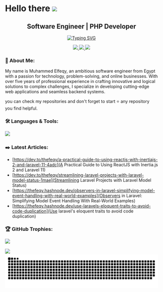 
# Hello there <img src="https://raw.githubusercontent.com/MartinHeinz/MartinHeinz/master/wave.gif" width="30px">


<h2 align="center">Software Engineer | PHP Developer</h2>

  <p align="center"> <!-- Google Me -->
    <a href="https://www.google.com.eg/search?q=Muhammed+Elfeqy">
        <img src="https://readme-typing-svg.herokuapp.com?font=Fira+Code&pause=1000&width=435&lines=Follow+for+more+technical+content" alt="Typing SVG" />
    </a>
  </p>

  <p align="center">
    <a href="https://www.linkedin.com/in/thefeqy">
        <img src="https://img.shields.io/badge/LinkedIn-0060A0?style=for-the-badge&logo=linkedin&logoColor=white" height="34"/>
    </a>
    <a href="https://x.com/thefeqy">
        <img src="https://img.shields.io/badge/Twitter-1DA1F2?style=for-the-badge&logo=twitter&logoColor=white" height="34"/>
    </a>
    <img src="https://komarev.com/ghpvc/?username=thefeqy" height="34"/>
  </p>


<h3 align="left">🚀 About Me:</h3>

My name is Muhammed Elfeqy, an ambitious software engineer from Egypt with a passion for technology, problem-solving, and online businesses. With over five years of professional experience in crafting innovative and logical solutions to complex challenges, I specialize in developing cutting-edge web applications and seamless backend systems.

you can check my repositories and don't forget to start ⭐ any repository you find helpful.


<h3 align="left">🛠️ Languages & Tools:</h3>
<p align="left">
  <img src="https://skillicons.dev/icons?i=php,laravel,js,typescript,nodejs,react,nextjs,tailwindcss,git,mongodb,&perline=10"/>
</p>

<h3 align="left">✒️ Latest Articles:</h3>

- [https://dev.to/thefeqy/a-practical-guide-to-using-reactjs-with-inertiajs-2-and-laravel-11-4adc](A Practical Guide to Using ReactJS with Inertia.js 2 and Laravel 11)
- [https://dev.to/thefeqy/streamlining-laravel-projects-with-laravel-model-status-1mae](Streamlining Laravel Projects with Laravel Model Status)
- [https://thefeqy.hashnode.dev/observers-in-laravel-simplifying-model-event-handling-with-real-world-examples](Observers in Laravel: Simplifying Model Event Handling With Real-World Examples)
- [https://thefeqy.hashnode.dev/use-laravels-eloquent-traits-to-avoid-code-duplication](Use laravel's eloquent traits to avoid code duplication)

<h3 align="left">🏆 GitHub Trophies:</h3>
<p align="left">
    <img src="https://github-profile-trophy.vercel.app/?username=thefeqy&theme=onestar&row=1&column=7"/>
</p>

<p align="left">
    <img src="https://github-readme-stats.vercel.app/api/top-langs?username=thefeqy&layout=compact&langs_count=5&theme=codeSTACKr"/>
    <!-- Snake -->
    <img src="https://raw.githubusercontent.com/platane/snk/output/github-contribution-grid-snake-dark.svg">
</p>
